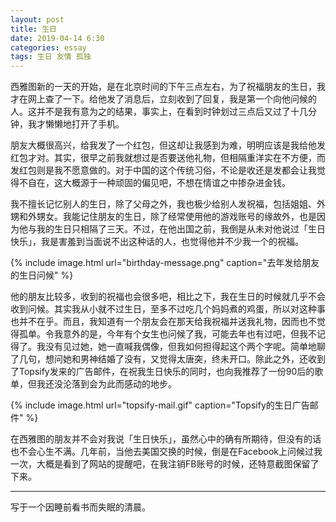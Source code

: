 ```yaml
---
layout: post
title: 生日
date: 2019-04-14 6:30
categories: essay
tags: 生日 友情 孤独
---
```


西雅图新的一天的开始，是在北京时间的下午三点左右，为了祝福朋友的生日，我才在网上查了一下。给他发了消息后，立刻收到了回复，我是第一个向他问候的人。这并不是我有意为之的结果，事实上，在看到时钟划过三点后又过了十几分钟，我才懒懒地打开了手机。

朋友大概很高兴，给我发了一个红包，但这却让我感到为难，明明应该是我给他发红包才对。其实，很早之前我就想过是否要送他礼物，但相隔重洋实在不方便，而发红包则是我不愿意做的。对于中国的这个传统习俗，不论是收还是发都会让我觉得不自在，这大概源于一种顽固的偏见吧，不想在情谊之中掺杂进金钱。

我不擅长记忆别人的生日，除了父母之外，我也极少给别人发祝福，包括姐姐、外甥和外甥女。我能记住朋友的生日，除了经常使用他的游戏账号的缘故外，也是因为他与我的生日只相隔了三天。不过，在他出国之前，我倒是从未对他说过「生日快乐」，我是害羞到当面说不出这种话的人，也觉得他并不少我一个的祝福。

{% include image.html url="birthday-message.png" caption="去年发给朋友的生日问候" %}

他的朋友比较多，收到的祝福也会很多吧，相比之下，我在生日的时候就几乎不会收到问候。其实我从小就不过生日，至多不过吃几个妈妈煮的鸡蛋，所以对这种事也并不在乎。而且，我知道有一个朋友会在那天给我祝福并送我礼物，因而也不觉得孤单。令我意外的是，今年有个女生也问候了我，可能去年也有过吧，但我不记得了。我没有见过她，她一直喊我偶像，但我如何担得起这个两个字呢。简单地聊了几句，想问她和男神结婚了没有，又觉得太唐突，终未开口。除此之外，还收到了Topsify发来的广告邮件，在祝我生日快乐的同时，也向我推荐了一份90后的歌单，但我还没沦落到会为此而感动的地步。

{% include image.html url="topsify-mail.gif" caption="Topsify的生日广告邮件" %}

在西雅图的朋友并不会对我说「生日快乐」，虽然心中的确有所期待，但没有的话也不会心生不满。几年前，当他去美国交换的时候，倒是在Facebook上问候过我一次，大概是看到了网站的提醒吧，在我注销FB账号的时候，还特意截图保留了下来。

----------
写于一个因睡前看书而失眠的清晨。